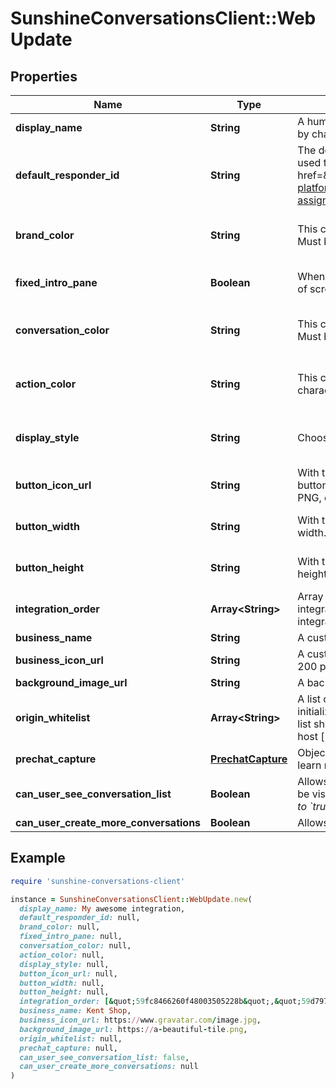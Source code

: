 # SunshineConversationsClient::WebUpdate

## Properties

| Name | Type | Description | Notes |
| ---- | ---- | ----------- | ----- |
| **display_name** | **String** | A human-friendly name used to identify the integration. &#x60;displayName&#x60; can be unset by changing it to &#x60;null&#x60;. | [optional] |
| **default_responder_id** | **String** | The default responder ID for the integration. This is the ID of the responder that will be used to send messages to the user. For more information, refer to the &lt;a href&#x3D;\&quot;https://developer.zendesk.com/documentation/conversations/messaging-platform/programmable-conversations/switchboard/#default-integration-assignment\&quot;&gt;Switchboard guide&lt;/a&gt;.  | [optional] |
| **brand_color** | **String** | This color will be used in the messenger header and the button or tab in idle state. Must be a 3 or 6-character hexadecimal color. | [optional][default to &#39;65758e&#39;] |
| **fixed_intro_pane** | **Boolean** | When true, the introduction pane will be pinned at the top of the conversation instead of scrolling with it. | [optional][default to false] |
| **conversation_color** | **String** | This color will be used for customer messages, quick replies and actions in the footer. Must be a 3 or 6-character hexadecimal color. | [optional][default to &#39;0099ff&#39;] |
| **action_color** | **String** | This color will be used for call-to-actions inside your messages. Must be a 3 or 6-character hexadecimal color. | [optional][default to &#39;0099ff&#39;] |
| **display_style** | **String** | Choose how the messenger will appear on your website. Must be either button or tab. | [optional][default to &#39;button&#39;] |
| **button_icon_url** | **String** | With the button style Web Messenger, you have the option of selecting your own button icon. The image must be at least 200 x 200 pixels and must be in either JPG, PNG, or GIF format. | [optional] |
| **button_width** | **String** | With the button style Web Messenger, you have the option of specifying the button width. | [optional][default to &#39;58&#39;] |
| **button_height** | **String** | With the button style Web Messenger, you have the option of specifying the button height. | [optional][default to &#39;58&#39;] |
| **integration_order** | **Array&lt;String&gt;** | Array of integration IDs, order will be reflected in the Web Messenger. When set, only integrations from this list will be displayed in the Web Messenger. If unset, all integrations will be displayed. | [optional] |
| **business_name** | **String** | A custom business name for the Web Messenger. | [optional] |
| **business_icon_url** | **String** | A custom business icon url for the Web Messenger. The image must be at least 200 x 200 pixels and must be in either JPG, PNG, or GIF format. | [optional] |
| **background_image_url** | **String** | A background image url for the conversation. Image will be tiled to fit the window. | [optional] |
| **origin_whitelist** | **Array&lt;String&gt;** | A list of origins to whitelist. When set, only the origins from this list will be able to initialize the Web Messenger. If unset, all origins are whitelisted. The elements in the list should follow the serialized-origin format from RFC 6454: scheme \&quot;://\&quot; host [ \&quot;:\&quot; port ], where scheme is http or https.  | [optional] |
| **prechat_capture** | [**PrechatCapture**](PrechatCapture.md) | Object whose properties can be set to specify the add-on’s options. See the [guide](https://docs.smooch.io/guide/web-messenger/#prechat-capture) to learn more about Prechat Capture. | [optional] |
| **can_user_see_conversation_list** | **Boolean** | Allows users to view their list of conversations. By default, the list of conversations will be visible. *This setting only applies to apps where &#x60;settings.multiConvoEnabled&#x60; is set to &#x60;true&#x60;*.  | [optional] |
| **can_user_create_more_conversations** | **Boolean** | Allows users to create more than one conversation on the web messenger integration. | [optional] |

## Example

```ruby
require 'sunshine-conversations-client'

instance = SunshineConversationsClient::WebUpdate.new(
  display_name: My awesome integration,
  default_responder_id: null,
  brand_color: null,
  fixed_intro_pane: null,
  conversation_color: null,
  action_color: null,
  display_style: null,
  button_icon_url: null,
  button_width: null,
  button_height: null,
  integration_order: [&quot;59fc8466260f48003505228b&quot;,&quot;59d79780481d34002b7d3617&quot;],
  business_name: Kent Shop,
  business_icon_url: https://www.gravatar.com/image.jpg,
  background_image_url: https://a-beautiful-tile.png,
  origin_whitelist: null,
  prechat_capture: null,
  can_user_see_conversation_list: false,
  can_user_create_more_conversations: null
)
```

